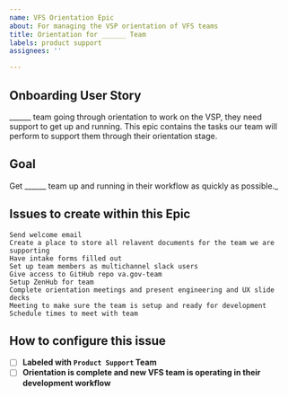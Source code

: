 ```yaml
---
name: VFS Orientation Epic
about: For managing the VSP orientation of VFS teams
title: Orientation for ______ Team
labels: product support
assignees: ''

---
```


## Onboarding User Story
______ team going through orientation to work on the VSP, they need support to get up and running. This epic contains the tasks our team will perform to support them through their orientation stage.

## Goal
Get ______ team up and running in their workflow as quickly as possible._ 

## Issues to create within this Epic

```
Send welcome email
Create a place to store all relavent documents for the team we are supporting
Have intake forms filled out
Set up team members as multichannel slack users
Give access to GitHub repo va.gov-team
Setup ZenHub for team
Complete orientation meetings and present engineering and UX slide decks
Meeting to make sure the team is setup and ready for development
Schedule times to meet with team
```

## How to configure this issue
- [ ] **Labeled with `Product Support` Team**
- [ ] **Orientation is complete and new VFS team is operating in their development workflow**
